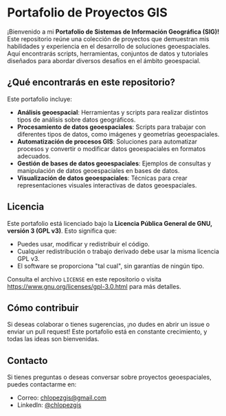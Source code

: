 # **Portafolio de Proyectos GIS**

¡Bienvenido a mi **Portafolio de Sistemas de Información Geográfica (SIG)!** Este repositorio reúne una colección de proyectos que demuestran mis habilidades y experiencia en el desarrollo de soluciones geoespaciales. Aquí encontrarás scripts, herramientas, conjuntos de datos y tutoriales diseñados para abordar diversos desafíos en el ámbito geoespacial.

## **¿Qué encontrarás en este repositorio?**

Este portafolio incluye:

* **Análisis geoespacial**: Herramientas y scripts para realizar distintos tipos de análisis sobre datos geográficos.
* **Procesamiento de datos geoespaciales**: Scripts para trabajar con diferentes tipos de datos, como imágenes y geometrías geoespaciales.
* **Automatización de procesos GIS**: Soluciones para automatizar procesos y convertir o modificar datos geoespaciales en formatos adecuados.
* **Gestión de bases de datos geoespaciales**: Ejemplos de consultas y manipulación de datos geoespaciales en bases de datos.
* **Visualización de datos geoespaciales**: Técnicas para crear representaciones visuales interactivas de datos geoespaciales.

## **Licencia**

Este portafolio está licenciado bajo la **Licencia Pública General de GNU, versión 3 (GPL v3)**. Esto significa que:

* Puedes usar, modificar y redistribuir el código.
* Cualquier redistribución o trabajo derivado debe usar la misma licencia GPL v3.
* El software se proporciona "tal cual", sin garantías de ningún tipo.

Consulta el archivo `LICENSE` en este repositorio o visita https://www.gnu.org/licenses/gpl-3.0.html para más detalles.

## **Cómo contribuir**

Si deseas colaborar o tienes sugerencias, ¡no dudes en abrir un issue o enviar un pull request! Este portafolio está en constante crecimiento, y todas las ideas son bienvenidas.

## **Contacto**

Si tienes preguntas o deseas conversar sobre proyectos geoespaciales, puedes contactarme en:

- Correo: chlopezgis@gmail.com
- LinkedIn: [@chlopezgis](https://www.linkedin.com/in/chlopezgis/)
